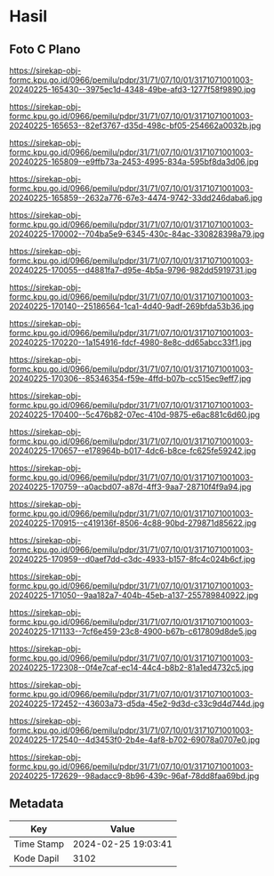 # Hasil

## Foto C Plano

https://sirekap-obj-formc.kpu.go.id/0966/pemilu/pdpr/31/71/07/10/01/3171071001003-20240225-165430--3975ec1d-4348-49be-afd3-1277f58f9890.jpg

https://sirekap-obj-formc.kpu.go.id/0966/pemilu/pdpr/31/71/07/10/01/3171071001003-20240225-165653--82ef3767-d35d-498c-bf05-254662a0032b.jpg

https://sirekap-obj-formc.kpu.go.id/0966/pemilu/pdpr/31/71/07/10/01/3171071001003-20240225-165809--e9ffb73a-2453-4995-834a-595bf8da3d06.jpg

https://sirekap-obj-formc.kpu.go.id/0966/pemilu/pdpr/31/71/07/10/01/3171071001003-20240225-165859--2632a776-67e3-4474-9742-33dd246daba6.jpg

https://sirekap-obj-formc.kpu.go.id/0966/pemilu/pdpr/31/71/07/10/01/3171071001003-20240225-170002--704ba5e9-6345-430c-84ac-330828398a79.jpg

https://sirekap-obj-formc.kpu.go.id/0966/pemilu/pdpr/31/71/07/10/01/3171071001003-20240225-170055--d4881fa7-d95e-4b5a-9796-982dd5919731.jpg

https://sirekap-obj-formc.kpu.go.id/0966/pemilu/pdpr/31/71/07/10/01/3171071001003-20240225-170140--25186564-1ca1-4d40-9adf-269bfda53b36.jpg

https://sirekap-obj-formc.kpu.go.id/0966/pemilu/pdpr/31/71/07/10/01/3171071001003-20240225-170220--1a154916-fdcf-4980-8e8c-dd65abcc33f1.jpg

https://sirekap-obj-formc.kpu.go.id/0966/pemilu/pdpr/31/71/07/10/01/3171071001003-20240225-170306--85346354-f59e-4ffd-b07b-cc515ec9eff7.jpg

https://sirekap-obj-formc.kpu.go.id/0966/pemilu/pdpr/31/71/07/10/01/3171071001003-20240225-170400--5c476b82-07ec-410d-9875-e6ac881c6d60.jpg

https://sirekap-obj-formc.kpu.go.id/0966/pemilu/pdpr/31/71/07/10/01/3171071001003-20240225-170657--e178964b-b017-4dc6-b8ce-fc625fe59242.jpg

https://sirekap-obj-formc.kpu.go.id/0966/pemilu/pdpr/31/71/07/10/01/3171071001003-20240225-170759--a0acbd07-a87d-4ff3-9aa7-28710f4f9a94.jpg

https://sirekap-obj-formc.kpu.go.id/0966/pemilu/pdpr/31/71/07/10/01/3171071001003-20240225-170915--c419136f-8506-4c88-90bd-279871d85622.jpg

https://sirekap-obj-formc.kpu.go.id/0966/pemilu/pdpr/31/71/07/10/01/3171071001003-20240225-170959--d0aef7dd-c3dc-4933-b157-8fc4c024b6cf.jpg

https://sirekap-obj-formc.kpu.go.id/0966/pemilu/pdpr/31/71/07/10/01/3171071001003-20240225-171050--9aa182a7-404b-45eb-a137-255789840922.jpg

https://sirekap-obj-formc.kpu.go.id/0966/pemilu/pdpr/31/71/07/10/01/3171071001003-20240225-171133--7cf6e459-23c8-4900-b67b-c617809d8de5.jpg

https://sirekap-obj-formc.kpu.go.id/0966/pemilu/pdpr/31/71/07/10/01/3171071001003-20240225-172308--0f4e7caf-ec14-44c4-b8b2-81a1ed4732c5.jpg

https://sirekap-obj-formc.kpu.go.id/0966/pemilu/pdpr/31/71/07/10/01/3171071001003-20240225-172452--43603a73-d5da-45e2-9d3d-c33c9d4d744d.jpg

https://sirekap-obj-formc.kpu.go.id/0966/pemilu/pdpr/31/71/07/10/01/3171071001003-20240225-172540--4d3453f0-2b4e-4af8-b702-69078a0707e0.jpg

https://sirekap-obj-formc.kpu.go.id/0966/pemilu/pdpr/31/71/07/10/01/3171071001003-20240225-172629--98adacc9-8b96-439c-96af-78dd8faa69bd.jpg


## Metadata

| Key        | Value               |
| ---------- | ------------------- |
| Time Stamp | 2024-02-25 19:03:41 |
| Kode Dapil | 3102                |



